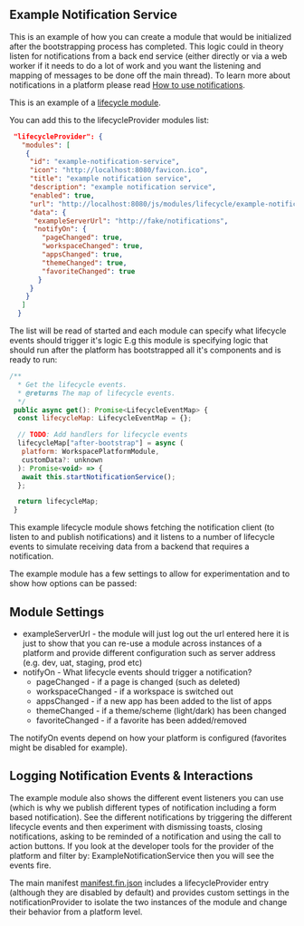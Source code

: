 ## Example Notification Service

This is an example of how you can create a module that would be initialized after the bootstrapping process has completed. This logic could in theory listen for notifications from a back end service (either directly or via a web worker if it needs to do a lot of work and you want the listening and mapping of messages to be done off the main thread). To learn more about notifications in a platform please read [How to use notifications](../../../../../docs/how-to-use-notifications.md).

This is an example of a [lifecycle module](../../../../../docs/how-to-use-lifecycle-events.md).

You can add this to the lifecycleProvider modules list:

```json
 "lifecycleProvider": {
   "modules": [
    {
     "id": "example-notification-service",
     "icon": "http://localhost:8080/favicon.ico",
     "title": "example notification service",
     "description": "example notification service",
     "enabled": true,
     "url": "http://localhost:8080/js/modules/lifecycle/example-notification-service.bundle.js",
     "data": {
      "exampleServerUrl": "http://fake/notifications",
      "notifyOn": {
        "pageChanged": true,
        "workspaceChanged": true,
        "appsChanged": true,
        "themeChanged": true,
        "favoriteChanged": true
       }
     }
    }
   ]
  }
```

The list will be read of started and each module can specify what lifecycle events should trigger it's logic E.g this module is specifying logic that should run after the platform has bootstrapped all it's components and is ready to run:

```js
/**
  * Get the lifecycle events.
  * @returns The map of lifecycle events.
  */
 public async get(): Promise<LifecycleEventMap> {
  const lifecycleMap: LifecycleEventMap = {};

  // TODO: Add handlers for lifecycle events
  lifecycleMap["after-bootstrap"] = async (
   platform: WorkspacePlatformModule,
   customData?: unknown
  ): Promise<void> => {
   await this.startNotificationService();
  };

  return lifecycleMap;
 }
```

This example lifecycle module shows fetching the notification client (to listen to and publish notifications) and it listens to a number of lifecycle events to simulate receiving data from a backend that requires a notification.

The example module has a few settings to allow for experimentation and to show how options can be passed:

## Module Settings

- exampleServerUrl - the module will just log out the url entered here it is just to show that you can re-use a module across instances of a platform and provide different configuration such as server address (e.g. dev, uat, staging, prod etc)
- notifyOn - What lifecycle events should trigger a notification?
  - pageChanged - if a page is changed (such as deleted)
  - workspaceChanged - if a workspace is switched out
  - appsChanged - if a new app has been added to the list of apps
  - themeChanged - if a theme/scheme (light/dark) has been changed
  - favoriteChanged - if a favorite has been added/removed

The notifyOn events depend on how your platform is configured (favorites might be disabled for example).

## Logging Notification Events & Interactions

The example module also shows the different event listeners you can use (which is why we publish different types of notification including a form based notification). See the different notifications by triggering the different lifecycle events and then experiment with dismissing toasts, closing notifications, asking to be reminded of a notification and using the call to action buttons. If you look at the developer tools for the provider of the platform and filter by: ExampleNotificationService then you will see the events fire.

The main manifest [manifest.fin.json](../../../../../public/manifest.fin.json) includes a lifecycleProvider entry (although they are disabled by default) and provides custom settings in the notificationProvider to isolate the two instances of the module and change their behavior from a platform level.
